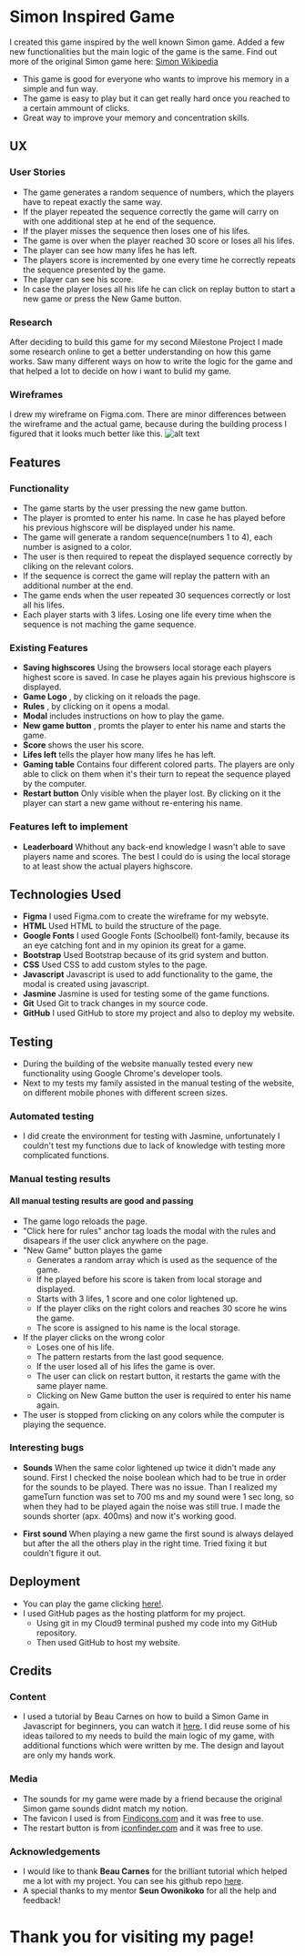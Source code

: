 # Simon Inspired Game

I created this game inspired by the well known Simon game. Added a few new functionalities but the 
main logic of the game is the same. 
Find out more of the original Simon game here: [Simon Wikipedia](https://en.wikipedia.org/wiki/Simon_(game))

* This game is good for everyone who wants to improve his memory in a simple and fun way.
* The game is easy to play but it can get really hard once you reached to a certain ammount of clicks.
* Great way to improve your memory and concentration skills.

## UX

### User Stories
    
* The game generates a random sequence of numbers, which the players have to repeat exactly the same way.
* If the player repeated the sequence correctly the game will carry on with one additional step at he end of the sequence.
* If the player misses the sequence then loses one of his lifes.
* The game is over when the player reached 30 score or loses all his lifes.
* The player can see how many lifes he has left.
* The players score is incremented by one every time he correctly repeats the sequence presented by the game.
* The player can see his score.
* In case the player loses all his life he can click on replay button to start a new game or press the New Game button.

### Research

After deciding to build this game for my second Milestone Project I made some research online to get a better
understanding on how this game works. Saw many different ways on how to write the logic for the game and that helped a 
lot to decide on how i want to bulid my game. 

### Wireframes

I drew my wireframe on Figma.com. There are minor differences between the wireframe and the actual game, because
during the building process I figured that it looks much better like this.
![alt text](https://github.com/DiGergo/interactive-fe-dev-memory-game-project/blob/master/assets/wireframe/game.jpg "game wireframe")

## Features

### Functionality

* The game starts by the user pressing the new game button.
* The player is promted to enter his name. In case he has played before his previous highscore will be displayed under his name.
* The game will generate a random sequence(numbers 1 to 4), each number is asigned to a color.
* The user is then required to repeat the displayed sequence correctly by cliking on the relevant colors.
* If the sequence is correct the game will replay the pattern with an additional number at the end.
* The game ends when the user repeated 30 sequences correctly or lost all his lifes.
* Each player starts with 3 lifes. Losing one life every time when the sequence is not maching the game sequence.

### Existing Features 

* **Saving highscores** Using the browsers local storage each players highest score is saved. In case he playes again his previous highscore is displayed.
* **Game Logo** , by clicking on it reloads the page.
* **Rules** , by clicking on it opens a modal.
* **Modal** includes instructions on how to play the game.
* **New game button** , promts the player to enter his name and starts the game.
* **Score** shows the user his score.
* **Lifes left** tells the player how many lifes he has left.
* **Gaming table** Contains four different colored parts. The players are only able to click on them when it's
their turn to repeat the sequence played by the computer.
* **Restart button** Only visible when the player lost. By clicking on it the player can start a new game without re-entering his name.

### Features left to implement

* **Leaderboard** Whithout any back-end knowledge I wasn't able to save players name and scores. The best I could do is 
using the local storage to at least show the actual players highscore.

## Technologies Used

* **Figma** I used Figma.com to create the wireframe for my websyte.
* **HTML** Used HTML to build the structure of the page.
* **Google Fonts** I used Google Fonts (Schoolbell) font-family, because its an eye catching font and in my opinion its great for a game.
* **Bootstrap** Used Bootstrap because of its grid system and button.
* **CSS** Used CSS to add custom styles to the page.
* **Javascript** Javascript is used to add functionality to the game, the modal is created using javascript.
* **Jasmine** Jasmine is used for testing some of the game functions.
* **Git** Used Git to track changes in my source code.
* **GitHub** I used GitHub to store my project and also to deploy my website.

## Testing

* During the building of the website manually tested every new functionality using Google Chrome's developer tools.
* Next to my tests my family assisted in the manual testing of the website, on different mobile phones with different screen sizes.

### Automated testing

* I did create the environment for testing with Jasmine, unfortunately I couldn't test my functions due to lack of knowledge with testing more complicated functions.

### Manual testing results

#### All manual testing results are good and passing

* The game logo reloads the page.
* "Click here for rules" anchor tag loads the modal with the rules and disapears if the user click anywhere on the page.
* "New Game" button playes the game 
    * Generates a random array which is used as the sequence of the game.
    * If he played before his score is taken from local storage and displayed.
    * Starts with 3 lifes, 1 score and one color lightened up.
    * If the player cliks on the right colors and reaches 30 score he wins the game.
    * The score is assigned to his name is the local storage.
* If the player clicks on the wrong color
    * Loses one of his life.
    * The pattern restarts from the last good sequence.
    * If the user losed all of his lifes the game is over.
    * The user can click on restart button, it restarts the game with the same player name.
    * Clicking on New Game button the user is required to enter his name again.
* The user is stopped from clicking on any colors while the computer is playing the sequence.

### Interesting bugs

* **Sounds** When the same color lightened up twice it didn't made any sound. First I checked the noise boolean which had to be true in order
for the sounds to be played. There was no issue. Than I realized my gameTurn function was set to 700 ms and my sound were 1 sec long, so when they had to 
be played again the noise was still true. I made the sounds shorter (apx. 400ms) and now it's working good.

* **First sound** When playing a new game the first sound is always delayed but after the all the others play in the right time.
Tried fixing it but couldn't figure it out.


## Deployment

* You can play the game clicking [here!](https://digergo.github.io/interactive-fe-dev-memory-game-project/).
* I used GitHub pages as the hosting platform for my project.
    * Using git in my Cloud9 terminal pushed my code into my GitHub repository.
    * Then used GitHub to host my website.

## Credits

### Content

* I used a tutorial by Beau Carnes on how to build a Simon Game in Javascript for beginners, you can watch it [here](https://www.youtube.com/watch?v=n_ec3eowFLQ&t=3152s).
I did reuse some of his ideas tailored to my needs to build the main logic of my game, with additional functions which were written by me. The design and layout are only my hands
work.

### Media

* The sounds for my game were made by a friend because the original Simon game sounds didnt match my notion.
* The favicon I used is from [Findicons.com](https://findicons.com/) and it was free to use.
* The restart button is from [iconfinder.com](https://www.iconfinder.com/) and it was free to use.

### Acknowledgements

* I would like to thank **Beau Carnes** for the brilliant tutorial which helped me a lot with my project. You can see his github repo [here](https://github.com/beaucarnes/simon-game).
* A special thanks to my mentor **Seun Owonikoko** for all the help and feedback!


# Thank you for visiting my page!
